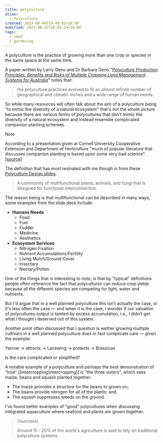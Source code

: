 ```yaml
---
title: polyculture
alias:
  - Polyculture
created: 2023-08-06T19:49:02+10:00
modified: 2023-08-25T16:02:21+10:00
tags:
  - seed
  - gardening
---
```


A polyculture is the practice of growing more than one crop or species in the same space at the same time.

A paper written by Larry Geno and Dr Barbara Geno "*[Polyculture Production Principles, Benefits and Risks of Multiple Cropping Land Management Systems for Australia](https://agrifutures.com.au/wp-content/uploads/publications/01-034.pdf)*" notes that:

> the polyculture practices evolved to fit an almost infinite number of geographical and climatic niches and a wide range of human needs.

So while many resources will often talk about the aim of a polyculture being "to mimic the diversity of a natural ecosystem" that's not the whole picture because there are various forms of polycultures that don't mimic the diversity of a natural ecosystem and instead resemble complicated companion planting schemes.

> [!note]
> 
> According to a presentation given at Cornell University Cooperative Extension and Department of Horticulture "much of popular literature that discusses companion planting is based upon some very bad science". [[source](http://www.hort.cornell.edu/brewer/polycultures/Polyculture%20Design%20slides.pdf)]

The definition that has most resinated with me though is from these [Polyculture Design slides](http://www.hort.cornell.edu/brewer/polycultures/Polyculture%20Design%20slides.pdf):

> A community of multifunctional plants, animals, and fungi that is designed for functional interconnection.

The reason being is that multifunctional can be described in many ways, some examples from the slide deck include:
- **Humans Needs**
	- Food
	- Fuel
	- Fodder
	- Medicine
	- Aesthetics
- **Ecosystem Services**
	- Nitrogen Fixation
	- Nutrient Accumulations/Fertility
	- Living Mulch/Ground Cover
	- Insectary
	- Nectary/Pollen

One of the things that is interesting to note, is that by "typical" definitions people often reference the fact that polycultures can reduce crop yields because all the different species are competing for light, water and nutrients.

But I'd argue that in a well planned polyculture this isn't actually the case, or it's less often the case — and when it is the case, I wonder if our valuation of polycultures output is tainted by excess accumulation, i.e., I didn't get what *I* thought *I* deserved out of this system.

Another point often discussed that I question is wether growing multiple cultivars in a well planned polyculture does in fact complicate care — given the example:

Yarrow → attracts → Lacewing → protects → Brassicas

Is the care complicated or simplified?

A notable example of a polyculture and perhaps the best demonstration of "true" [[intercropping|intercropping]] is "the three sisters", which sees maize, beans and squash planted together:
- The maize provides a structure for the beans to grown on;
- The beans provide nitrogen for all of the plants; and,
- The squash suppresses weeds on the ground.

I've found better examples of "good" polycultures when discussing integrated aquaculture where seafood and plants are grown together.

>[!success]
>
> Around 15 - 20% of the world's agriculture is said to rely on traditional polyculture systems.

